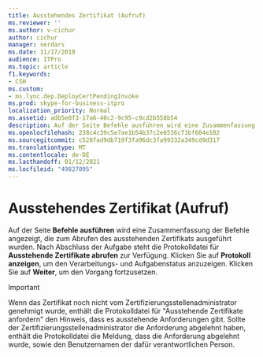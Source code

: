 ```yaml
---
title: Ausstehendes Zertifikat (Aufruf)
ms.reviewer: ''
ms.author: v-cichur
author: cichur
manager: serdars
ms.date: 11/17/2018
audience: ITPro
ms.topic: article
f1.keywords:
- CSH
ms.custom:
- ms.lync.dep.DeployCertPendingInvoke
ms.prod: skype-for-business-itpro
localization_priority: Normal
ms.assetid: adb5e0f3-17a6-40c2-9c95-c9cd2b558b54
description: Auf der Seite Befehle ausführen wird eine Zusammenfassung der Befehle angezeigt, die zum Abrufen des ausstehenden Zertifikats ausgeführt wurden. Nach Abschluss der Aufgabe steht die Protokolldatei für Ausstehende Zertifikate abrufen zur Verfügung. Klicken Sie auf Protokoll anzeigen, um den Verarbeitungs- und Aufgabenstatus anzuzeigen. Klicken Sie auf Weiter, um den Vorgang fortzusetzen.
ms.openlocfilehash: 238c4c39c5e7ae1b54b37c2e6536c71bf604e102
ms.sourcegitcommit: c528fad9db719f3fa96dc3fa99332a349cd9d317
ms.translationtype: MT
ms.contentlocale: de-DE
ms.lasthandoff: 01/12/2021
ms.locfileid: "49827095"
---
```

# <a name="pending-certificate-invoke"></a>Ausstehendes Zertifikat (Aufruf)
 
Auf der Seite **Befehle ausführen** wird eine Zusammenfassung der Befehle angezeigt, die zum Abrufen des ausstehenden Zertifikats ausgeführt wurden. Nach Abschluss der Aufgabe steht die Protokolldatei für **Ausstehende Zertifikate abrufen** zur Verfügung. Klicken Sie auf **Protokoll anzeigen**, um den Verarbeitungs- und Aufgabenstatus anzuzeigen. Klicken Sie auf **Weiter**, um den Vorgang fortzusetzen.
  
> [!IMPORTANT]
> Wenn das Zertifikat noch nicht vom Zertifizierungsstellenadministrator genehmigt wurde, enthält die Protokolldatei für "Ausstehende Zertifikate anfordern" den Hinweis, dass es ausstehende Anforderungen gibt. Sollte der Zertifizierungsstellenadministrator die Anforderung abgelehnt haben, enthält die Protokolldatei die Meldung, dass die Anforderung abgelehnt wurde, sowie den Benutzernamen der dafür verantwortlichen Person. 
  


